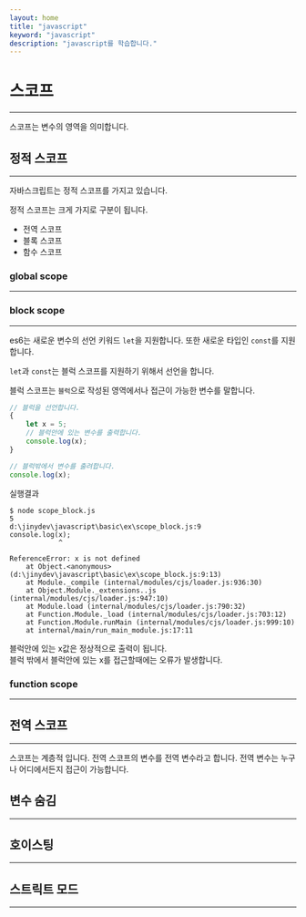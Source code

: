 ```yaml
---
layout: home
title: "javascript"
keyword: "javascript"
description: "javascript를 학습합니다."
---
```


# 스코프
---
스코프는 변수의 영역을 의미합니다.

## 정적 스코프
---
자바스크립트는 정적 스코프를 가지고 있습니다.

정적 스코프는 크게 가지로 구분이 됩니다.
* 전역 스코프
* 블록 스코프
* 함수 스코프

### global scope
---

### block scope
---
es6는 새로운 변수의 선언 키워드 `let`을 지원합니다.
또한 새로운 타입인 `const`를 지원합니다.

`let`과 `const`는 블럭 스코프를 지원하기 위해서 선언을 합니다.

블럭 스코프는 `블럭`으로 작성된 영역에서나 접근이 가능한 변수를 말합니다.

```javascript
// 블럭을 선언합니다.
{
    let x = 5;
    // 블럭안에 있는 변수를 출력합니다.
    console.log(x);
}

// 블럭밖에서 변수를 출려합니다.
console.log(x);
```

실행결과
```
$ node scope_block.js
5
d:\jinydev\javascript\basic\ex\scope_block.js:9
console.log(x);
            ^

ReferenceError: x is not defined
    at Object.<anonymous> (d:\jinydev\javascript\basic\ex\scope_block.js:9:13)
    at Module._compile (internal/modules/cjs/loader.js:936:30)
    at Object.Module._extensions..js (internal/modules/cjs/loader.js:947:10)
    at Module.load (internal/modules/cjs/loader.js:790:32)
    at Function.Module._load (internal/modules/cjs/loader.js:703:12)
    at Function.Module.runMain (internal/modules/cjs/loader.js:999:10)
    at internal/main/run_main_module.js:17:11
```

블럭안에 있는 x값은 정상적으로 출력이 됩니다.  
블럭 밖에서 블럭안에 있는 x를 접근할때에는 오류가 발생합니다.


### function scope
---


## 전역 스코프
---
스코프는 계층적 입니다. 전역 스코프의 변수를 전역 변수라고 합니다.
전역 변수는 누구나 어디에서든지 접근이 가능합니다.

## 변수 숨김
---

## 호이스팅
---

## 스트릭트 모드
---




